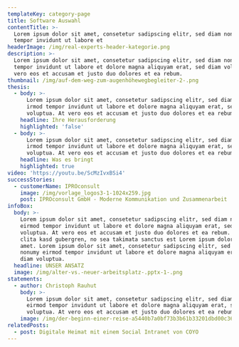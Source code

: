 ```yaml
---
templateKey: category-page
title: Software Auswahl
contentTitle: >-
  Lorem ipsum dolor sit amet, consetetur sadipscing elitr, sed diam nonumy irmod
  tempor invidunt ut labore et 
headerImage: /img/real-experts-header-kategorie.png
description: >-
  Lorem ipsum dolor sit amet, consetetur sadipscing elitr, sed diam nonumy irmod
  tempor invidunt ut labore et dolore magna aliquyam erat, sed diam voluptua. At
  vero eos et accusam et justo duo dolores et ea rebum.
thumbnail: /img/auf-dem-weg-zum-augenhöhewegbegleiter-2-.png
thesis:
  - body: >-
      Lorem ipsum dolor sit amet, consetetur sadipscing elitr, sed diam nonumy
      irmod tempor invidunt ut labore et dolore magna aliquyam erat, sed diam
      voluptua. At vero eos et accusam et justo duo dolores et ea rebum.
    headline: Ihre Herausforderung
    highlighted: 'false'
  - body: >-
      Lorem ipsum dolor sit amet, consetetur sadipscing elitr, sed diam nonumy
      irmod tempor invidunt ut labore et dolore magna aliquyam erat, sed diam
      voluptua. At vero eos et accusam et justo duo dolores et ea rebum.
    headline: Was es bringt
    highlighted: true
video: 'https://youtu.be/ScMzIvxBSi4'
successStories:
  - customerName: IPROconsult
    image: /img/vorlage_logos3-1-1024x259.jpg
    post: IPROconsult GmbH - Moderne Kommunikation und Zusammenarbeit
infoBox:
  body: >-
    Lorem ipsum dolor sit amet, consetetur sadipscing elitr, sed diam nonumy
    eirmod tempor invidunt ut labore et dolore magna aliquyam erat, sed diam
    voluptua. At vero eos et accusam et justo duo dolores et ea rebum. Stet
    clita kasd gubergren, no sea takimata sanctus est Lorem ipsum dolor sit
    amet. Lorem ipsum dolor sit amet, consetetur sadipscing elitr, sed diam
    nonumy eirmod tempor invidunt ut labore et dolore magna aliquyam erat, sed
    diam voluptua.
  headline: UNSER ANSATZ
  image: /img/alter-vs.-neuer-arbeitsplatz-.pptx-1-.png
statements:
  - author: Christoph Rauhut
    body: >-
      Lorem ipsum dolor sit amet, consetetur sadipscing elitr, sed diam nonumy
      eirmod tempor invidunt ut labore et dolore magna aliquyam erat, sed diam
      voluptua. At vero eos et accusam et justo duo dolores et ea rebum.
    image: /img/der-beginn-einer-reise-a5440b7a0bf73b3b61b33201dbd00c36-21464.png
relatedPosts:
  - post: Digitale Heimat mit einem Social Intranet von COYO
---
```


